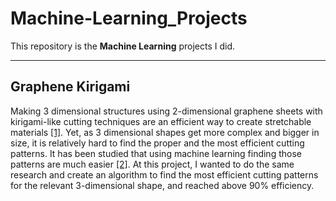 # Machine-Learning_Projects

This repository is the **Machine Learning** projects I did.

---------
## Graphene Kirigami

Making 3 dimensional structures using 2-dimensional graphene sheets with kirigami-like cutting techniques are an efficient way to create stretchable materials [[1]](https://www.nature.com/articles/nature14588). Yet, as 3 dimensional shapes get more complex and bigger in size, it is relatively hard to find the proper and the most efficient cutting patterns. It has been studied that using machine learning finding those patterns are much easier [[2]](https://journals.aps.org/prl/abstract/10.1103/PhysRevLett.123.069901). At this project, I wanted to do the same research and create an algorithm to find the most efficient cutting patterns for the relevant 3-dimensional shape, and reached above 90% efficiency.
